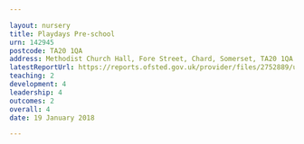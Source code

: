 ```yaml
---

layout: nursery
title: Playdays Pre-school
urn: 142945
postcode: TA20 1QA
address: Methodist Church Hall, Fore Street, Chard, Somerset, TA20 1QA
latestReportUrl: https://reports.ofsted.gov.uk/provider/files/2752889/urn/142945.pdf
teaching: 2
development: 4
leadership: 4
outcomes: 2
overall: 4
date: 19 January 2018

---
```

